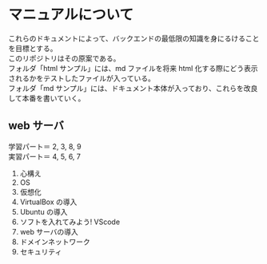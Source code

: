 # マニュアルについて

これらのドキュメントによって、バックエンドの最低限の知識を身にるけることを目標とする。  
このリポジトリはその原案である。  
フォルダ「html サンプル」には、md ファイルを将来 html 化する際にどう表示されるかをテストしたファイルが入っている。  
フォルダ「md サンプル」には、ドキュメント本体が入っており、これらを改良して本番を書いていく。

## web サーバ

学習パート＝ 2, 3, 8, 9  
実習パート＝ 4, 5, 6, 7

1. 心構え
2. OS
3. 仮想化
4. VirtualBox の導入
5. Ubuntu の導入
6. ソフトを入れてみよう! VScode
7. web サーバの導入
8. ドメインネットワーク
9. セキュリティ
